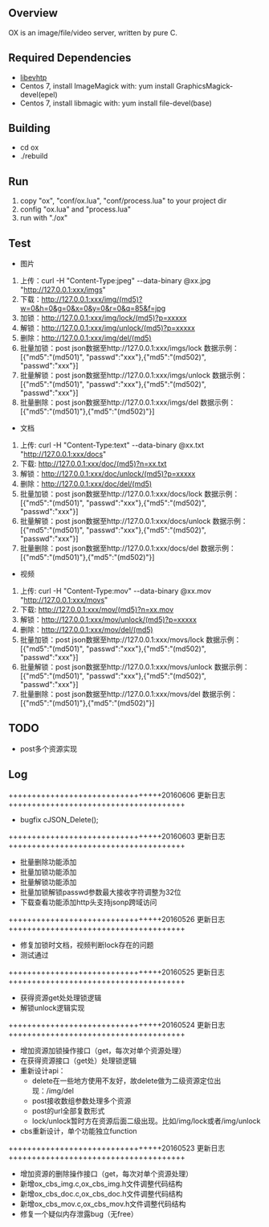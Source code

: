 ## Overview
OX is an image/file/video server, written by pure C.

## Required Dependencies
* [libevhtp](https://github.com/ellzey/libevhtp/)
* Centos 7, install ImageMagick with: yum install GraphicsMagick-devel(epel)
* Centos 7, install libmagic with: yum install file-devel(base)

## Building
* cd ox
* ./rebuild

## Run
1. copy "ox", "conf/ox.lua", "conf/process.lua" to your project dir
2. config "ox.lua" and "process.lua"
3. run with "./ox"

## Test
* 图片
1. 上传：curl -H "Content-Type:jpeg" --data-binary @xx.jpg "http://127.0.0.1:xxx/imgs"
2. 下载：http://127.0.0.1:xxx/img/(md5)?w=0&h=0&g=0&x=0&y=0&r=0&q=85&f=jpg
3. 加锁：http://127.0.0.1:xxx/img/lock/(md5)?p=xxxxx
4. 解锁：http://127.0.0.1:xxx/img/unlock/(md5)?p=xxxxx
5. 删除：http://127.0.0.1:xxx/img/del/(md5)
6. 批量加锁：post json数据至http://127.0.0.1:xxx/imgs/lock 数据示例：[{"md5":"(md501)", "passwd":"xxx"},{"md5":"(md502)", "passwd":"xxx"}]
7. 批量解锁：post json数据至http://127.0.0.1:xxx/imgs/unlock 数据示例：[{"md5":"(md501)", "passwd":"xxx"},{"md5":"(md502)", "passwd":"xxx"}]
8. 批量删除：post json数据至http://127.0.0.1:xxx/imgs/del 数据示例：[{"md5":"(md501)"},{"md5":"(md502)"}]

* 文档
1. 上传: curl -H "Content-Type:text" --data-binary @xx.txt "http://127.0.0.1:xxx/docs"
2. 下载: http://127.0.0.1:xxx/doc/(md5)?n=xx.txt
4. 解锁：http://127.0.0.1:xxx/doc/unlock/(md5)?p=xxxxx
5. 删除：http://127.0.0.1:xxx/doc/del/(md5)
6. 批量加锁：post json数据至http://127.0.0.1:xxx/docs/lock 数据示例：[{"md5":"(md501)", "passwd":"xxx"},{"md5":"(md502)", "passwd":"xxx"}]
7. 批量解锁：post json数据至http://127.0.0.1:xxx/docs/unlock 数据示例：[{"md5":"(md501)", "passwd":"xxx"},{"md5":"(md502)", "passwd":"xxx"}]
8. 批量删除：post json数据至http://127.0.0.1:xxx/docs/del 数据示例：[{"md5":"(md501)"},{"md5":"(md502)"}]

* 视频
1. 上传: curl -H "Content-Type:mov" --data-binary @xx.mov "http://127.0.0.1:xxx/movs"
2. 下载: http://127.0.0.1:xxx/mov/(md5)?n=xx.mov
4. 解锁：http://127.0.0.1:xxx/mov/unlock/(md5)?p=xxxxx
5. 删除：http://127.0.0.1:xxx/mov/del/(md5)
6. 批量加锁：post json数据至http://127.0.0.1:xxx/movs/lock 数据示例：[{"md5":"(md501)", "passwd":"xxx"},{"md5":"(md502)", "passwd":"xxx"}]
7. 批量解锁：post json数据至http://127.0.0.1:xxx/movs/unlock 数据示例：[{"md5":"(md501)", "passwd":"xxx"},{"md5":"(md502)", "passwd":"xxx"}]
8. 批量删除：post json数据至http://127.0.0.1:xxx/movs/del 数据示例：[{"md5":"(md501)"},{"md5":"(md502)"}]

## TODO
* post多个资源实现


## Log
+++++++++++++++++++++++++++++++++20160606 更新日志++++++++++++++++++++++++++++++++++++++  
* bugfix cJSON_Delete();

+++++++++++++++++++++++++++++++++20160603 更新日志++++++++++++++++++++++++++++++++++++++  
* 批量删除功能添加
* 批量加锁功能添加
* 批量解锁功能添加
* 批量加锁解锁passwd参数最大接收字符调整为32位
* 下载查看功能添加http头支持jsonp跨域访问

+++++++++++++++++++++++++++++++++20160526 更新日志++++++++++++++++++++++++++++++++++++++  
* 修复加锁时文档，视频判断lock存在的问题
* 测试通过

+++++++++++++++++++++++++++++++++20160525 更新日志++++++++++++++++++++++++++++++++++++++  
* 获得资源get处处理锁逻辑
* 解锁unlock逻辑实现

+++++++++++++++++++++++++++++++++20160524 更新日志++++++++++++++++++++++++++++++++++++++  
* 增加资源加锁操作接口（get，每次对单个资源处理）
* 在获得资源接口（get处）处理锁逻辑
* 重新设计api：
  * delete在一些地方使用不友好，故delete做为二级资源定位出现：/img/del
  * post接收数组参数处理多个资源
  * post的url全部复数形式
  * lock/unlock暂时方在资源后面二级出现。比如/img/lock或者/img/unlock
* cbs重新设计，单个功能独立function

+++++++++++++++++++++++++++++++++20160523 更新日志++++++++++++++++++++++++++++++++++++++  
* 增加资源的删除操作接口（get，每次对单个资源处理）
* 新增ox_cbs_img.c,ox_cbs_img.h文件调整代码结构
* 新增ox_cbs_doc.c,ox_cbs_doc.h文件调整代码结构
* 新增ox_cbs_mov.c,ox_cbs_mov.h文件调整代码结构
* 修复一个疑似内存泄露bug（无free）
